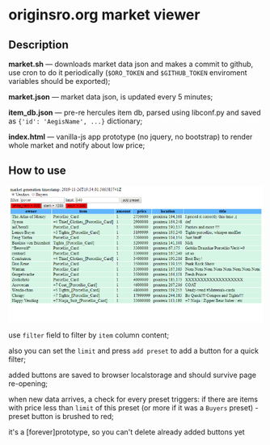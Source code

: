 # originsro.org market viewer 

## Description 

**market.sh** — downloads market data json and makes a commit to github, use cron to do it periodically (`$ORO_TOKEN` and `$GITHUB_TOKEN` enviroment variables should be exported); 

**market.json** — market data json, is updated every 5 minutes; 

**item_db.json** — pre-re hercules item db, parsed using libconf.py and saved as `{'id': 'AegisName', ...}` dictionary; 

**index.html** — vanilla-js app prototype (no jquery, no bootstrap) to render whole market and notify about low price; 


## How to use 

![Alt text](oromarket.png?raw=true)

use `filter` field to filter by `item` column content; 

also you can set the `limit` and press `add preset` to add a button for a quick filter; 

added buttons are saved to browser localstorage and should survive page re-opening; 

when new data arrives, a check for every preset triggers: if there are items with price less than `limit` of this preset (or more if it was a `Buyers` preset) - preset button is brushed to red; 

it's a [forever]prototype, so you can't delete already added buttons yet 